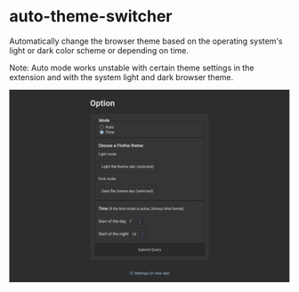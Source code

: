 

# auto-theme-switcher
Automatically change the browser theme based on the operating system's light or dark color scheme or depending on time.  

Note: Auto mode works unstable with certain theme settings in the extension and with the system light and dark browser theme.

![screenshot](screenshot.png)







